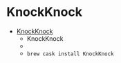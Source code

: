 # KnockKnock
- [KnockKnock](https://objective-see.com/products/knockknock.html)
  -  KnockKnock
  - 
  - `brew cask install KnockKnock`
